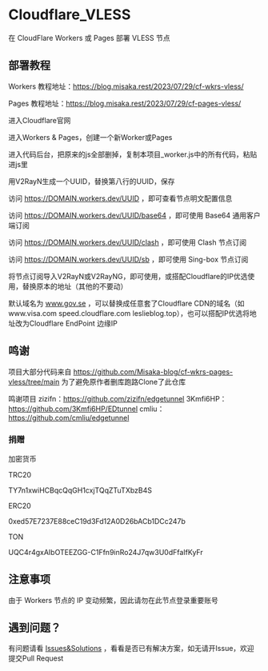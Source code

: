 # Cloudflare_VLESS

在 CloudFlare Workers 或 Pages 部署 VLESS 节点

## 部署教程

Workers 教程地址：https://blog.misaka.rest/2023/07/29/cf-wkrs-vless/

Pages 教程地址：https://blog.misaka.rest/2023/07/29/cf-pages-vless/

进入Cloudflare官网

进入Workers & Pages，创建一个新Worker或Pages

进入代码后台，把原来的js全部删掉，复制本项目_worker.js中的所有代码，粘贴进js里

用V2RayN生成一个UUID，替换第八行的UUID，保存


访问 https://DOMAIN.workers.dev/UUID ，即可查看节点明文配置信息

访问 https://DOMAIN.workers.dev/UUID/base64 ，即可使用 Base64 通用客户端订阅

访问 https://DOMAIN.workers.dev/UUID/clash ，即可使用 Clash 节点订阅

访问 https://DOMAIN.workers.dev/UUID/sb ，即可使用 Sing-box 节点订阅

将节点订阅导入V2RayN或V2RayNG，即可使用，或搭配Cloudflare的IP优选使用，替换原本的地址（其他的不要动）

默认域名为 www.gov.se ，可以替换成任意套了Cloudflare CDN的域名（如www.visa.com speed.cloudflare.com leslieblog.top），也可以搭配IP优选将地址改为Cloudflare EndPoint 边缘IP

## 鸣谢

项目大部分代码来自 https://github.com/Misaka-blog/cf-wkrs-pages-vless/tree/main 为了避免原作者删库跑路Clone了此仓库

鸣谢项目
zizifn：https://github.com/zizifn/edgetunnel
3Kmfi6HP：https://github.com/3Kmfi6HP/EDtunnel
cmliu：https://github.com/cmliu/edgetunnel

### 捐赠

加密货币

TRC20

TY7n1xwiHCBqcQqGH1cxjTQqZTuTXbzB4S

ERC20

0xed57E7237E88ceC19d3Fd12A0D26bACb1DCc247b

TON

UQC4r4gxAIbOTEEZGG-C1Ffn9inRo24J7qw3U0dFfaIfKyFr

## 注意事项

由于 Workers 节点的 IP 变动频繁，因此请勿在此节点登录重要账号

## 遇到问题？

有问题请看 [Issues&Solutions](https://github.com/HappyLeslieAlexander/Cloudflare_VLESS/blob/main/Issues%26Solutions.md) ，看看是否已有解决方案，如无请开Issue，欢迎提交Pull Request

